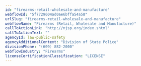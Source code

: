 ```yaml
---
id: "firearms-retail-wholesale-and-manufacture"
webflowId: "5f7729604ad0ae6bffa54a58"
urlSlug: "firearms-retail-wholesale-and-manufacture"
webflowName: "Firearms (Retail, Wholesale and Manufacture)"
callToActionLink: "http://njsp.org/index.shtml"
callToActionText: ""
agencyId: law-public-safety
agencyAdditionalContext: "Division of State Police"
divisionPhone: "(609) 882-2000"
webflowIndustry: "Firearms"
licenseCertificationClassification: "LICENSE"
---
```

